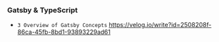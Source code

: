 ### Gatsby & TypeScript

- `3 Overview of Gatsby Concepts` https://velog.io/write?id=2508208f-86ca-45fb-8bd1-93893229ad61
